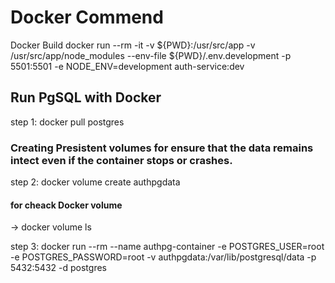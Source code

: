 # Docker Commend

Docker Build
docker run --rm -it -v ${PWD}:/usr/src/app -v /usr/src/app/node_modules --env-file ${PWD}/.env.development -p 5501:5501 -e NODE_ENV=development auth-service:dev

## Run PgSQL with Docker

step 1: docker pull postgres

### Creating Presistent volumes for ensure that the data remains intect even if the container stops or crashes.

step 2: docker volume create authpgdata

#### for cheack Docker volume

-> docker volume ls

step 3: docker run --rm --name authpg-container -e POSTGRES_USER=root -e POSTGRES_PASSWORD=root -v authpgdata:/var/lib/postgresql/data -p 5432:5432 -d postgres
